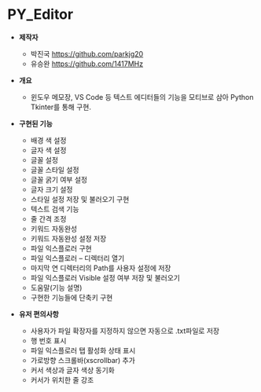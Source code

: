 # PY_Editor

- __제작자__
   - 박진국 https://github.com/parkjg20
   - 유승완 https://github.com/1417MHz

- __개요__
   - 윈도우 메모장, VS Code 등 텍스트 에디터들의 기능을 모티브로 삼아 Python Tkinter를 통해 구현.

- __구현된 기능__
   - 배경 색 설정
   - 글자 색 설정
   - 글꼴 설정
   - 글꼴 스타일 설정
   - 글꼴 굵기 여부 설정
   - 글자 크기 설정
   - 스타일 설정 저장 및 불러오기 구현
   - 텍스트 검색 기능
   - 줄 간격 조정
   - 키워드 자동완성
   - 키워드 자동완성 설정 저장
   - 파일 익스플로러 구현
   - 파일 익스플로러 – 디렉터리 열기
   - 마지막 연 디렉터리의 Path를 사용자 설정에 저장
   - 파일 익스플로러 Visible 설정 여부 저장 및 불러오기
   - 도움말(기능 설명)
   - 구현한 기능들에 단축키 구현

- __유저 편의사항__
   - 사용자가 파일 확장자를 지정하지 않으면 자동으로 .txt파일로 저장
   - 행 번호 표시
   - 파일 익스플로러 탭 활성화 상태 표시
   - 가로방향 스크롤바(xscrollbar) 추가
   - 커서 색상과 글자 색상 동기화
   - 커서가 위치한 줄 강조
